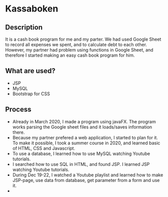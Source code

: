 # Kassaboken

## Description
It is a cash book program for me and my parter. We had used Google Sheet to record all expenses we spent, and to calculate debt to each other. 
However, my partner had problem using functions in Google Sheet, and therefore I started making an easy cash book program for him. 

## What are used?
* JSP
* MySQL
* Bootstrap for CSS

## Process
* Already in March 2020, I made a program using javaFX. The program works parsing the Google sheet files and it loads/saves information there.
* Because my partner prefered a web application, I started to plan for it. To make it possible, I took a summer course in 2020, and learned basic of HTML, CSS and Javascript.
* To use a database, I learned how to use MySQL watching Youtube tutorials.
* I searched how to use SQL in HTML, and found JSP. I learned JSP watching Youtube tutorials.
* During Dec 19-22, I watched a Youtube playlist and learned how to make JSP-page, use data from database, get parameter from a form and use it.
* 
